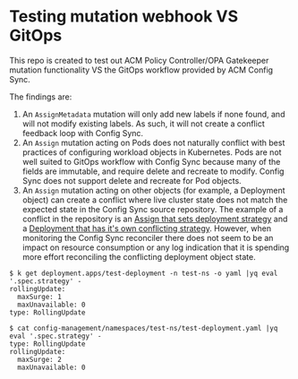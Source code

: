 # Testing mutation webhook VS GitOps

This repo is created to test out ACM Policy Controller/OPA Gatekeeper mutation functionality VS the GitOps workflow provided by ACM Config Sync.

The findings are:
1) An `AssignMetadata` mutation will only add new labels if none found, and will not modify existing labels. As such, it will not create a conflict feedback loop with Config Sync.
2) An `Assign` mutation acting on Pods does not naturally conflict with best practices of configuring workload objects in Kubernetes. Pods are not well suited to GitOps workflow with Config Sync because many of the fields are immutable, and require delete and recreate to modify. Config Sync does not support delete and recreate for Pod objects.
3) An `Assign` mutation acting on other objects (for example, a Deployment object) can create a conflict where live cluster state does not match the expected state in the Config Sync source repository. The example of a conflict in the repository is an [Assign that sets deployment strategy](config-management/policy/mutation/assign-deployments-rolling-update.yaml) and a [Deployment that has it's own conflicting strategy](config-management/namespaces/test-ns/test-deployment.yaml). However, when monitoring the Config Sync reconciler there does not seem to be an impact on resource consumption or any log indication that it is spending more effort reconciling the conflicting deployment object state.

```
$ k get deployment.apps/test-deployment -n test-ns -o yaml |yq eval '.spec.strategy' -
rollingUpdate:
  maxSurge: 1
  maxUnavailable: 0
type: RollingUpdate

$ cat config-management/namespaces/test-ns/test-deployment.yaml |yq eval '.spec.strategy' -
type: RollingUpdate
rollingUpdate:
  maxSurge: 2
  maxUnavailable: 0
```
